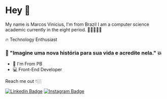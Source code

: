 
<!--
**markinascimento/markinascimento** is a ✨ _special_ ✨ repository because its `README.md` (this file) appears on your GitHub profile.

Here are some ideas to get you started:

- 🔭 I’m currently working on ...
- 🌱 I’m currently learning ...
- 👯 I’m looking to collaborate on ...
- 🤔 I’m looking for help with ...
- 💬 Ask me about ...
- 📫 How to reach me: ...
- 😄 Pronouns: ...
- ⚡ Fun fact: ...
-->

# Hey 👋 

My name is Marcos Vinicius, I'm from Brazil I am a computer science academic currently in the eight period. 👨🏻‍💻🇧🇷

🔥 Technology Enthusiast

### 🤟 "Imagine uma nova história para sua vida e acredite nela." 💥

- 📍  I'm From PB
- 💻 Front-End Developer

Reach me out 👇🏼

 [![Linkedin Badge](https://img.shields.io/badge/-LinkedIn-blue?style=flat-square&logo=Linkedin&logoColor=white&link=https://www.linkedin.com/in/marcoss-vinicius/)](https://www.linkedin.com/in/marcoss-vinicius/) [![Instagram Badge](https://img.shields.io/badge/-Instagram-violet?style=flat-square&logo=Instagram&logoColor=white&link=https://www.instagram.com/markin_nascimentoo/)](https://www.instagram.com/markin_nascimentoo/) 
